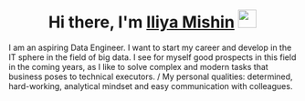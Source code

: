 <h1 align="center">Hi there, I'm <a href="https://github.com/wistfulbeaver" target="_blank">Iliya Mishin</a> 
<img src="https://github.com/blackcater/blackcater/raw/main/images/Hi.gif" height="32"/></h1>

I am an aspiring Data Engineer. I want to start my career and develop in the IT sphere in the field of big data. I see for myself good prospects in this field in the coming years, as I like to solve complex and modern tasks that business poses to technical executors. /
My personal qualities: determined, hard-working, analytical mindset and easy communication with colleagues.


<!--
**wistfulbeaver/wistfulbeaver** is a ✨ _special_ ✨ repository because its `README.md` (this file) appears on your GitHub profile.

Here are some ideas to get you started:

- 🔭 I’m currently working on ...
- 🌱 I’m currently learning ...
- 👯 I’m looking to collaborate on ...
- 🤔 I’m looking for help with ...
- 💬 Ask me about ...
- 📫 How to reach me: ...
- 😄 Pronouns: ...
- ⚡ Fun fact: ...
-->
